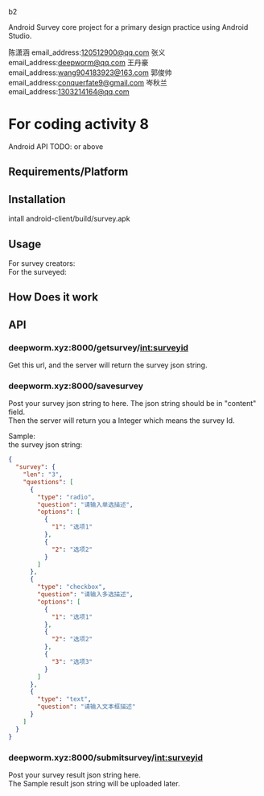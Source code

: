 b2

Android Survey core project for a primary design practice using Android Studio.

陈潇涵 email_address:120512900@qq.com
张义 email_address:deepworm@qq.com
王丹豪 email_address:wang904183923@163.com
郭俊帅 email_address:conquerfate9@gmail.com
岑秋兰 email_address:1303214164@qq.com

# For coding activity 8

Android API TODO: or above

## Requirements/Platform

## Installation

intall android-client/build/survey.apk

## Usage

For survey creators:  
For the surveyed:

## How Does it work

## API

### deepworm.xyz:8000/getsurvey/<int:surveyid>

Get this url, and the server will return the survey json string.

### deepworm.xyz:8000/savesurvey

Post your survey json string to here. The json string should be in "content" field.  
Then the server will return you a Integer which means the survey Id.

Sample:  
the survey json string:

```json
{
  "survey": {
    "len": "3",
    "questions": [
      {
        "type": "radio",
        "question": "请输入单选描述",
        "options": [
          {
            "1": "选项1"
          },
          {
            "2": "选项2"
          }
        ]
      },
      {
        "type": "checkbox",
        "question": "请输入多选描述",
        "options": [
          {
            "1": "选项1"
          },
          {
            "2": "选项2"
          },
          {
            "3": "选项3"
          }
        ]
      },
      {
        "type": "text",
        "question": "请输入文本框描述"
      }
    ]
  }
}
```

### deepworm.xyz:8000/submitsurvey/<int:surveyid>

Post your survey result json string here.  
The Sample result json string will be uploaded later.

